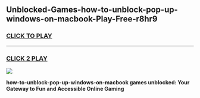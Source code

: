
## Unblocked-Games-how-to-unblock-pop-up-windows-on-macbook-Play-Free-r8hr9
<h3>
<a href="https://premium76.site?title=how-to-unblock-pop-up-windows-on-macbook&ref=10A">CLICK TO PLAY</a></h3>
<hr>

<h3>
<a href="https://premium76.site?title=how-to-unblock-pop-up-windows-on-macbook&ref=10A">CLICK 2 PLAY</a>
  
</h3>

<a href="https://premium76.site?title=how-to-unblock-pop-up-windows-on-macbook&ref=10A"><img src="https://clearcache.store/games.png"></a>


**how-to-unblock-pop-up-windows-on-macbook games unblocked: Your Gateway to Fun and Accessible Online Gaming**
